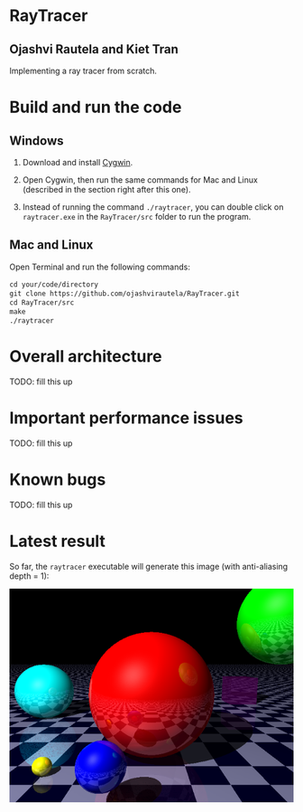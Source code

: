 # RayTracer

## Ojashvi Rautela and Kiet Tran

Implementing a ray tracer from scratch.

# Build and run the code

## Windows

1. Download and install [Cygwin](https://cygwin.com/install.html "Cygwin's Download Page"). 

2. Open Cygwin, then run the same commands for Mac and Linux (described in the section right after this one).

3. Instead of running the command `./raytracer`, you can double click on `raytracer.exe` in the `RayTracer/src` folder to run the program.

## Mac and Linux

Open Terminal and run the following commands: 

```
cd your/code/directory
git clone https://github.com/ojashvirautela/RayTracer.git
cd RayTracer/src
make
./raytracer
```

# Overall architecture

TODO: fill this up

# Important performance issues

TODO: fill this up

# Known bugs

TODO: fill this up

# Latest result

So far, the `raytracer` executable will generate this image (with anti-aliasing depth = 1):

![Most Recent Result Image](./images/milestones/dec9/scene_aadepth_1.jpeg)
